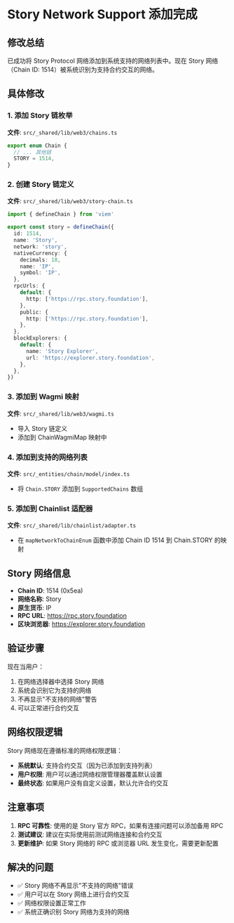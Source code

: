 # Story Network Support 添加完成

## 修改总结

已成功将 Story Protocol 网络添加到系统支持的网络列表中。现在 Story 网络（Chain ID: 1514）被系统识别为支持合约交互的网络。

## 具体修改

### 1. 添加 Story 链枚举
**文件**: `src/_shared/lib/web3/chains.ts`
```typescript
export enum Chain {
  // ... 其他链
  STORY = 1514,
}
```

### 2. 创建 Story 链定义
**文件**: `src/_shared/lib/web3/story-chain.ts`
```typescript
import { defineChain } from 'viem'

export const story = defineChain({
  id: 1514,
  name: 'Story',
  network: 'story',
  nativeCurrency: {
    decimals: 18,
    name: 'IP',
    symbol: 'IP',
  },
  rpcUrls: {
    default: {
      http: ['https://rpc.story.foundation'],
    },
    public: {
      http: ['https://rpc.story.foundation'],
    },
  },
  blockExplorers: {
    default: {
      name: 'Story Explorer',
      url: 'https://explorer.story.foundation',
    },
  },
})
```

### 3. 添加到 Wagmi 映射
**文件**: `src/_shared/lib/web3/wagmi.ts`
- 导入 Story 链定义
- 添加到 ChainWagmiMap 映射中

### 4. 添加到支持的网络列表
**文件**: `src/_entities/chain/model/index.ts`
- 将 `Chain.STORY` 添加到 `SupportedChains` 数组

### 5. 添加到 Chainlist 适配器
**文件**: `src/_shared/lib/chainlist/adapter.ts`
- 在 `mapNetworkToChainEnum` 函数中添加 Chain ID 1514 到 Chain.STORY 的映射

## Story 网络信息

- **Chain ID**: 1514 (0x5ea)
- **网络名称**: Story
- **原生货币**: IP
- **RPC URL**: https://rpc.story.foundation
- **区块浏览器**: https://explorer.story.foundation

## 验证步骤

现在当用户：
1. 在网络选择器中选择 Story 网络
2. 系统会识别它为支持的网络
3. 不再显示"不支持的网络"警告
4. 可以正常进行合约交互

## 网络权限逻辑

Story 网络现在遵循标准的网络权限逻辑：
- **系统默认**: 支持合约交互（因为已添加到支持列表）
- **用户权限**: 用户可以通过网络权限管理器覆盖默认设置
- **最终状态**: 如果用户没有自定义设置，默认允许合约交互

## 注意事项

1. **RPC 可靠性**: 使用的是 Story 官方 RPC，如果有连接问题可以添加备用 RPC
2. **测试建议**: 建议在实际使用前测试网络连接和合约交互
3. **更新维护**: 如果 Story 网络的 RPC 或浏览器 URL 发生变化，需要更新配置

## 解决的问题

- ✅ Story 网络不再显示"不支持的网络"错误
- ✅ 用户可以在 Story 网络上进行合约交互
- ✅ 网络权限设置正常工作
- ✅ 系统正确识别 Story 网络为支持的网络
